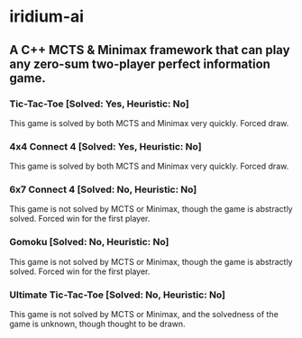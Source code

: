 # iridium-ai
## A C++ MCTS & Minimax framework that can play any zero-sum two-player perfect information game.

### **Tic-Tac-Toe** [Solved: Yes, Heuristic: No]

This game is solved by both MCTS and Minimax very quickly. Forced draw.

### **4x4 Connect 4** [Solved: Yes, Heuristic: No]

This game is solved by both MCTS and Minimax very quickly. Forced draw.

### **6x7 Connect 4** [Solved: No, Heuristic: No]

This game is not solved by MCTS or Minimax, though the game is abstractly solved. Forced win for the first player.

### **Gomoku** [Solved: No, Heuristic: No]

This game is not solved by MCTS or Minimax, though the game is abstractly solved. Forced win for the first player.

### **Ultimate Tic-Tac-Toe** [Solved: No, Heuristic: No]

This game is not solved by MCTS or Minimax, and the solvedness of the game is unknown, though thought to be drawn.

